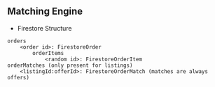 

## Matching Engine

* Firestore Structure
```
orders
    <order id>: FirestoreOrder
        orderItems
            <random id>: FirestoreOrderItem
orderMatches (only present for listings)
    <listingId:offerId>: FirestoreOrderMatch (matches are always offers)
```